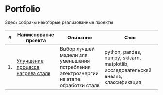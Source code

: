 # Portfolio
Здесь собраны некоторые реализованные проекты

| #    | Наименование проекта                | Описание                                                     | Стек                                                         |
| ---- | ------------------------------------------------------------ | ------------------------------------------------------------ | ------------------------------------------------------------ |
| 1.   | [Улучшение процесса нагрева стали](https://github.com/IlyaAgaf/Portfolio/tree/main/Industry) | Выбор лучшей модели для уменьшения <br/>потребления электроэнергии на этапе<br/>обработки стали | python, pandas, numpy, sklearn, matplotlib, исследовательский анализ, классификация       |
